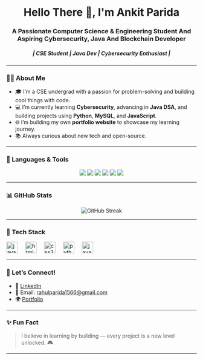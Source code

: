 <h1 align="center">Hello There 👋, I'm Ankit Parida</h1>
<h3 align="center">A Passionate Computer Science & Engineering Student And Aspiring Cybersecurity, Java And Blockchain Developer</h3>
<h5 align="center">| CSE Student | Java Dev | Cybersecurity Enthusiast |</h5>

---

### 🧑‍💻 About Me

- 🎓 I’m a CSE undergrad with a passion for problem-solving and building cool things with code.  
- 💻 I’m currently learning **Cybersecurity**, advancing in **Java DSA**, and building projects using **Python**, **MySQL**, and **JavaScript**.  
- 🌐 I’m building my own **portfolio website** to showcase my learning journey.  
- 📚 Always curious about new tech and open-source.

---

### 🚀 Languages & Tools

<p align="center">
  <img src="https://img.shields.io/badge/Java-ED8B00?style=for-the-badge&logo=java&logoColor=white"/>
  <img src="https://img.shields.io/badge/Python-3670A0?style=for-the-badge&logo=python&logoColor=white"/>
  <img src="https://img.shields.io/badge/MySQL-005C84?style=for-the-badge&logo=mysql&logoColor=white"/>
  <img src="https://img.shields.io/badge/HTML5-E34F26?style=for-the-badge&logo=html5&logoColor=white"/>
  <img src="https://img.shields.io/badge/CSS3-1572B6?style=for-the-badge&logo=css3&logoColor=white"/>
  <img src="https://img.shields.io/badge/JavaScript-F7DF1E?style=for-the-badge&logo=javascript&logoColor=black"/>
</p>

---

### 📊 GitHub Stats



<div align="center">
  <img src="https://github-readme-streak-stats.herokuapp.com/?user=Ankit&theme=tokyonight" alt="GitHub Streak" />
</div>

---

### 🧠 Tech Stack

<div align="left">
  <img src="https://cdn.jsdelivr.net/gh/devicons/devicon/icons/javascript/javascript-original.svg" height="30" alt="javascript logo" />
  <img width="12" />
  <img src="https://cdn.jsdelivr.net/gh/devicons/devicon/icons/html5/html5-original.svg" height="30" alt="html5 logo" />
  <img width="12" />
  <img src="https://cdn.jsdelivr.net/gh/devicons/devicon/icons/css3/css3-original.svg" height="30" alt="css3 logo" />
  <img width="12" />
  <img src="https://cdn.jsdelivr.net/gh/devicons/devicon/icons/python/python-original.svg" height="30" alt="python logo" />
  <img width="12" />
  <img src="https://cdn.jsdelivr.net/gh/devicons/devicon/icons/java/java-original.svg" height="30" alt="java logo" />
</div>

---

### 🤝 Let’s Connect!

- 💼 [LinkedIn](https://www.linkedin.com/in/ankit-parida-a0973a1a1)  
- 📧 Email: rahulparida1566@gmail.com  
- 🌍 [Portfolio](https://proxyjazzz.carrd.in)

---

### ✨ Fun Fact
> I believe in learning by building — every project is a new level unlocked. 🎮

---
